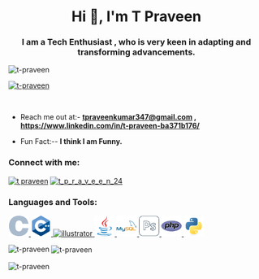 <h1 align="center">Hi 👋, I'm T Praveen</h1>
<h3 align="center">I am a Tech Enthusiast , who is very keen in adapting and transforming advancements.</h3>

<p align="left"> <img src="https://komarev.com/ghpvc/?username=t-praveen&label=Profile%20views&color=0e75b6&style=flat" alt="t-praveen" /> </p>

<p align="left"> <a href="https://github.com/ryo-ma/github-profile-trophy"><img src="https://github-profile-trophy.vercel.app/?username=t-praveen" alt="t-praveen" /></a> </p>

<p align="left"> <a href="https://twitter.com/" target="blank"><img src="https://img.shields.io/twitter/follow/?logo=twitter&style=for-the-badge" alt="" /></a> </p>

- Reach me out at:- **tpraveenkumar347@gmail.com , https://www.linkedin.com/in/t-praveen-ba371b176/**

- Fun Fact:-- **I think I am Funny.**

<h3 align="left">Connect with me:</h3>
<p align="left">
<a href="https://linkedin.com/in/t praveen" target="blank"><img align="center" src="https://cdn.jsdelivr.net/npm/simple-icons@3.0.1/icons/linkedin.svg" alt="t praveen" height="30" width="40" /></a>
<a href="https://instagram.com/t_p_r_a_v_e_e_n_24" target="blank"><img align="center" src="https://cdn.jsdelivr.net/npm/simple-icons@3.0.1/icons/instagram.svg" alt="t_p_r_a_v_e_e_n_24" height="30" width="40" /></a>
</p>

<h3 align="left">Languages and Tools:</h3>
<p align="left"> <a href="https://www.cprogramming.com/" target="_blank"> <img src="https://raw.githubusercontent.com/devicons/devicon/master/icons/c/c-original.svg" alt="c" width="40" height="40"/> </a> <a href="https://www.w3schools.com/cpp/" target="_blank"> <img src="https://raw.githubusercontent.com/devicons/devicon/master/icons/cplusplus/cplusplus-original.svg" alt="cplusplus" width="40" height="40"/> </a> <a href="https://www.adobe.com/in/products/illustrator.html" target="_blank"> <img src="https://www.vectorlogo.zone/logos/adobe_illustrator/adobe_illustrator-icon.svg" alt="illustrator" width="40" height="40"/> </a> <a href="https://www.java.com" target="_blank"> <img src="https://raw.githubusercontent.com/devicons/devicon/master/icons/java/java-original.svg" alt="java" width="40" height="40"/> </a> <a href="https://www.mysql.com/" target="_blank"> <img src="https://raw.githubusercontent.com/devicons/devicon/master/icons/mysql/mysql-original-wordmark.svg" alt="mysql" width="40" height="40"/> </a> <a href="https://www.photoshop.com/en" target="_blank"> <img src="https://raw.githubusercontent.com/devicons/devicon/master/icons/photoshop/photoshop-line.svg" alt="photoshop" width="40" height="40"/> </a> <a href="https://www.php.net" target="_blank"> <img src="https://raw.githubusercontent.com/devicons/devicon/master/icons/php/php-original.svg" alt="php" width="40" height="40"/> </a> <a href="https://www.python.org" target="_blank"> <img src="https://raw.githubusercontent.com/devicons/devicon/master/icons/python/python-original.svg" alt="python" width="40" height="40"/> </a> </p>

<p><img align="left" src="https://github-readme-stats.vercel.app/api/top-langs?username=t-praveen&show_icons=true&locale=en&layout=compact" alt="t-praveen" /></p>

<p>&nbsp;<img align="center" src="https://github-readme-stats.vercel.app/api?username=t-praveen&show_icons=true&locale=en" alt="t-praveen" /></p>

<p><img align="center" src="https://github-readme-streak-stats.herokuapp.com/?user=t-praveen&" alt="t-praveen" /></p>
